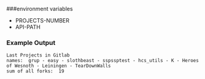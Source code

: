 ###environment variables
* PROJECTS-NUMBER
* API-PATH
### Example Output
```
Last Projects in Gitlab
names:  grup - easy - slothbeast - sspssptest - hcs_utils - K - Heroes of Wesnoth - Leiningen - TearDownWalls
sum of all forks:  19
```